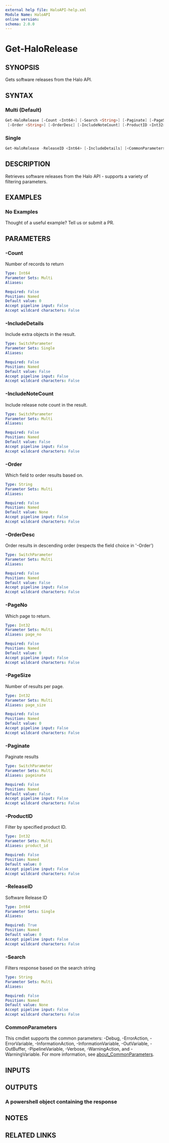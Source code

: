 ```yaml
---
external help file: HaloAPI-help.xml
Module Name: HaloAPI
online version:
schema: 2.0.0
---
```


# Get-HaloRelease

## SYNOPSIS

Gets software releases from the Halo API.

## SYNTAX

### Multi (Default)

```powershell
Get-HaloRelease [-Count <Int64>] [-Search <String>] [-Paginate] [-PageSize <Int32>] [-PageNo <Int32>]
 [-Order <String>] [-OrderDesc] [-IncludeNoteCount] [-ProductID <Int32>] [<CommonParameters>]
```

### Single

```powershell
Get-HaloRelease -ReleaseID <Int64> [-IncludeDetails] [<CommonParameters>]
```

## DESCRIPTION

Retrieves software releases from the Halo API - supports a variety of filtering parameters.

## EXAMPLES

### No Examples

Thought of a useful example? Tell us or submit a PR.

## PARAMETERS

### -Count

Number of records to return

```yaml
Type: Int64
Parameter Sets: Multi
Aliases:

Required: False
Position: Named
Default value: 0
Accept pipeline input: False
Accept wildcard characters: False
```

### -IncludeDetails

Include extra objects in the result.

```yaml
Type: SwitchParameter
Parameter Sets: Single
Aliases:

Required: False
Position: Named
Default value: False
Accept pipeline input: False
Accept wildcard characters: False
```

### -IncludeNoteCount

Include release note count in the result.

```yaml
Type: SwitchParameter
Parameter Sets: Multi
Aliases:

Required: False
Position: Named
Default value: False
Accept pipeline input: False
Accept wildcard characters: False
```

### -Order

Which field to order results based on.

```yaml
Type: String
Parameter Sets: Multi
Aliases:

Required: False
Position: Named
Default value: None
Accept pipeline input: False
Accept wildcard characters: False
```

### -OrderDesc

Order results in descending order (respects the field choice in '-Order')

```yaml
Type: SwitchParameter
Parameter Sets: Multi
Aliases:

Required: False
Position: Named
Default value: False
Accept pipeline input: False
Accept wildcard characters: False
```

### -PageNo

Which page to return.

```yaml
Type: Int32
Parameter Sets: Multi
Aliases: page_no

Required: False
Position: Named
Default value: 0
Accept pipeline input: False
Accept wildcard characters: False
```

### -PageSize

Number of results per page.

```yaml
Type: Int32
Parameter Sets: Multi
Aliases: page_size

Required: False
Position: Named
Default value: 0
Accept pipeline input: False
Accept wildcard characters: False
```

### -Paginate

Paginate results

```yaml
Type: SwitchParameter
Parameter Sets: Multi
Aliases: pageinate

Required: False
Position: Named
Default value: False
Accept pipeline input: False
Accept wildcard characters: False
```

### -ProductID

Filter by specified product ID.

```yaml
Type: Int32
Parameter Sets: Multi
Aliases: product_id

Required: False
Position: Named
Default value: 0
Accept pipeline input: False
Accept wildcard characters: False
```

### -ReleaseID

Software Release ID

```yaml
Type: Int64
Parameter Sets: Single
Aliases:

Required: True
Position: Named
Default value: 0
Accept pipeline input: False
Accept wildcard characters: False
```

### -Search

Filters response based on the search string

```yaml
Type: String
Parameter Sets: Multi
Aliases:

Required: False
Position: Named
Default value: None
Accept pipeline input: False
Accept wildcard characters: False
```

### CommonParameters

This cmdlet supports the common parameters: -Debug, -ErrorAction, -ErrorVariable, -InformationAction, -InformationVariable, -OutVariable, -OutBuffer, -PipelineVariable, -Verbose, -WarningAction, and -WarningVariable. For more information, see [about_CommonParameters](http://go.microsoft.com/fwlink/?LinkID=113216).

## INPUTS

## OUTPUTS

### A powershell object containing the response

## NOTES

## RELATED LINKS
